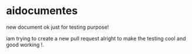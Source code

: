 # aidocumentes
new document ok just for testing purpose!

iam trying to create a new pull request alright to make the testing cool and good working !.
